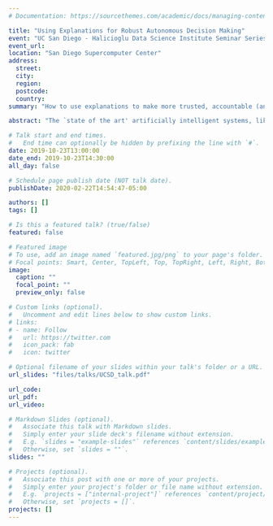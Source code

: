 ```yaml
---
# Documentation: https://sourcethemes.com/academic/docs/managing-content/

title: "Using Explanations for Robust Autonomous Decision Making"
event: "UC San Diego - Halicioglu Data Science Institute Seminar Series"
event_url: 
location: "San Diego Supercomputer Center"
address:
  street:
  city:
  region:
  postcode:
  country:
summary: "How to use explanations to make more trusted, accountable (and even ethical) decisions."

abstract: "The `state of the art' artificially intelligent systems, like Watson, Deep Blue, and AlphaZero, are opaque to humans. Previously, these intelligent systems were designed to play games, like chess, jeopardy, and Go. But now as these systems start approaching human-level decision making , they need to be able to explain their decisions, and be able to tell a story of why they did it. I am developing the underlying technology and methods to model complex systems as a layered system of communicating agents that can explain their behavior and learn from their mistakes."

# Talk start and end times.
#   End time can optionally be hidden by prefixing the line with `#`.
date: 2019-10-23T13:00:00
date_end: 2019-10-23T14:30:00
all_day: false

# Schedule page publish date (NOT talk date).
publishDate: 2020-02-22T14:54:47-05:00

authors: []
tags: []

# Is this a featured talk? (true/false)
featured: false

# Featured image
# To use, add an image named `featured.jpg/png` to your page's folder. 
# Focal points: Smart, Center, TopLeft, Top, TopRight, Left, Right, BottomLeft, Bottom, BottomRight.
image:
  caption: ""
  focal_point: ""
  preview_only: false

# Custom links (optional).
#   Uncomment and edit lines below to show custom links.
# links:
# - name: Follow
#   url: https://twitter.com
#   icon_pack: fab
#   icon: twitter

# Optional filename of your slides within your talk's folder or a URL.
url_slides: "files/talks/UCSD_talk.pdf"

url_code:
url_pdf:
url_video:

# Markdown Slides (optional).
#   Associate this talk with Markdown slides.
#   Simply enter your slide deck's filename without extension.
#   E.g. `slides = "example-slides"` references `content/slides/example-slides.md`.
#   Otherwise, set `slides = ""`.
slides: ""

# Projects (optional).
#   Associate this post with one or more of your projects.
#   Simply enter your project's folder or file name without extension.
#   E.g. `projects = ["internal-project"]` references `content/project/deep-learning/index.md`.
#   Otherwise, set `projects = []`.
projects: []
---
```

